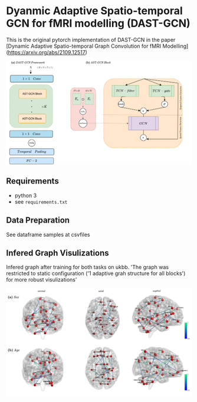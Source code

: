 # Dyanmic Adaptive Spatio-temporal GCN for fMRI modelling (DAST-GCN)

This is the original pytorch implementation of DAST-GCN  in the paper [Dynamic Adaptive Spatio-temporal Graph Convolution for fMRI Modelling] (https://arxiv.org/abs/2109.12517) 




<p align="center">
  <img src=./figs/model.png>
</p>


## Requirements
- python 3
- see `requirements.txt`

## Data Preparation
See dataframe samples at csvfiles

## Infered Graph Visulizations

Infered graph after training for both tasks on ukbb. 'The graph was restricted to static configuration ('1 adaptive grah structure for all blocks') for more robust visulizations'

<p align="center">
  <img src=./figs/vis-static.jpg>
</p>
